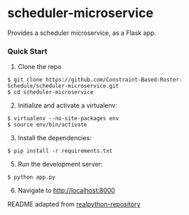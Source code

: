 # scheduler-microservice
Provides a scheduler microservice, as a Flask app. 

### Quick Start

1. Clone the repo
  ```
  $ git clone https://github.com/Constraint-Based-Roster-Schedule/scheduler-microservice.git
  $ cd scheduler-microservice
  ```

2. Initialize and activate a virtualenv:
  ```
  $ virtualenv --no-site-packages env
  $ source env/bin/activate
  ```

3. Install the dependencies:
  ```
  $ pip install -r requirements.txt
  ```

5. Run the development server:
  ```
  $ python app.py
  ```

6. Navigate to [http://localhost:8000](http://localhost:8000)

README adapted from [realpython-repository](https://github.com/realpython/flask-boilerplate/blob/master/README.md)
